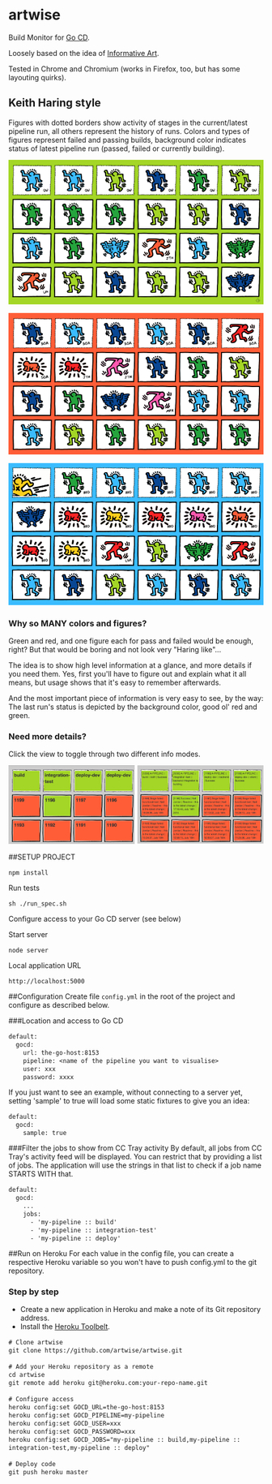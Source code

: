 artwise
=======

Build Monitor for [Go CD](http://go.cd).

Loosely based on the idea of [Informative Art](http://www.cse.chalmers.se/research/group/idc/ituniv/kurser/07/idproj/papers/p103-redstrom.pdf).

Tested in Chrome and Chromium (works in Firefox, too, but has some layouting quirks).

## Keith Haring style

Figures with dotted borders show activity of stages in the current/latest pipeline run, all others represent
the history of runs. Colors and types of figures represent failed and passing builds, background color indicates status
of latest pipeline run (passed, failed or currently building).


![All passing](designs/haring/sample_passed.png?raw=true "All good")

![Failure](designs/haring/sample_failed.png?raw=true "Failure")

![Building](designs/haring/sample_building.png?raw=true "Currently building")

### Why so MANY colors and figures?

Green and red, and one figure each for pass and failed would be enough, right? But that would be boring and not look very "Haring like"...

The idea is to show high level information at a glance, and more details if you need them. Yes, first you'll have to figure out and explain what it all means, but usage shows that it's easy to remember afterwards.

And the most important piece of information is very easy to see, by the way: The last run's status is depicted by the background color, good ol' red and green.

### Need more details?

Click the view to toggle through two different info modes.

![Info modes](designs/haring/info_modes.png?raw=true "Info modes")

##SETUP PROJECT
```
npm install
```

Run tests
```
sh ./run_spec.sh
```

Configure access to your Go CD server (see below)

Start server
```
node server
```

Local application URL
```
http://localhost:5000
```

##Configuration
Create file `config.yml` in the root of the project and configure as described below.

###Location and access to Go CD
```
default:
  gocd:
    url: the-go-host:8153
    pipeline: <name of the pipeline you want to visualise>
    user: xxx
    password: xxxx
```

If you just want to see an example, without connecting to a server yet, setting 'sample' to true will load some static fixtures to give you an idea:
```
default:
  gocd:
    sample: true
```

###Filter the jobs to show from CC Tray activity
By default, all jobs from CC Tray's activity feed will be displayed. You can restrict that by providing a list of jobs. The application will use the strings in that list to check if a job name STARTS WITH that.
```
default:
  gocd:
    ...
    jobs:
      - 'my-pipeline :: build'
      - 'my-pipeline :: integration-test'
      - 'my-pipeline :: deploy'
```

##Run on Heroku
For each value in the config file, you can create a respective Heroku variable so you won't have to push config.yml to the git repository.

### Step by step
- Create a new application in Heroku and make a note of its Git repository address.
- Install the [Heroku Toolbelt](https://toolbelt.heroku.com).

```
# Clone artwise
git clone https://github.com/artwise/artwise.git

# Add your Heroku repository as a remote
cd artwise
git remote add heroku git@heroku.com:your-repo-name.git

# Configure access
heroku config:set GOCD_URL=the-go-host:8153
heroku config:set GOCD_PIPELINE=my-pipeline
heroku config:set GOCD_USER=xxx
heroku config:set GOCD_PASSWORD=xxx
heroku config:set GOCD_JOBS="my-pipeline :: build,my-pipeline :: integration-test,my-pipeline :: deploy"

# Deploy code
git push heroku master

```

